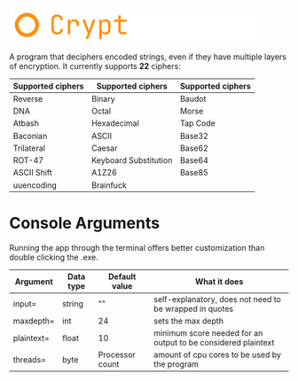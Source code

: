 <img src="https://github.com/fosterchild1/Cryptographer/blob/master/resources/icon.ico" width="64" height="64"> <img src="https://github.com/fosterchild1/Cryptographer/blob/master/resources/text.png" width="381" height="61"> 

A program that deciphers encoded strings, even if they have multiple layers of encryption. It currently supports <b>22</b> ciphers:
<br/>

| Supported ciphers | Supported ciphers | Supported ciphers |
| ---  | --- | --- |
| Reverse | Binary | Baudot |
| DNA | Octal | Morse |
| Atbash | Hexadecimal | Tap Code |
| Baconian | ASCII | Base32 |
| Trilateral | Caesar | Base62 |
| ROT-47 | Keyboard Substitution | Base64 |
| ASCII Shift | A1Z26 | Base85 |
| uuencoding | Brainfuck |

# Console Arguments
Running the app through the terminal offers better customization than double clicking the .exe.
<br/>

| Argument | Data type | Default value | What it does |
| ---  | --- | --- | --- |
| input= | string | "" | self-explanatory, does not need to be wrapped in quotes |
| maxdepth= | int | 24 | sets the max depth |
| plaintext= | float | 10 | minimum score needed for an output to be considered plaintext |
| threads= | byte | Processor count |  amount of cpu cores to be used by the program |
